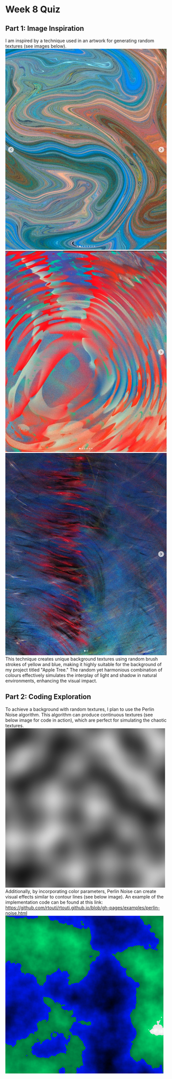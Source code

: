 # Week 8 Quiz


## Part 1: Image Inspiration
I am inspired by a technique used in an artwork for generating random textures (see images below).
![This is the reference images 1](Images/TextureBg/Texture2.png)
![This is the reference images 2](Images/TextureBg/Texture4.png)
![This is the reference images 3](Images/TextureBg/Texture5.png)
 This technique creates unique background textures using random brush strokes of yellow and blue, making it highly suitable for the background of my project titled "Apple Tree." The random yet harmonious combination of colours effectively simulates the interplay of light and shadow in natural environments, enhancing the visual impact.
 ## Part 2: Coding Exploration
 To achieve a background with random textures, I plan to use the Perlin Noise algorithm. This algorithm can produce continuous textures (see below image for code in action), which are perfect for simulating the chaotic textures.
![This is the code in action image1](Images/Coding/PerlinNoiseCode1.png)
 Additionally, by incorporating color parameters, Perlin Noise can create visual effects similar to contour lines (see below image). An example of the implementation code can be found at this link: https://github.com/rtouti/rtouti.github.io/blob/gh-pages/examples/perlin-noise.html
 ![This is the code in action image2](Images/Coding/Heightmap.png)